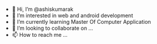 - 👋 Hi, I’m @ashiskumarak
- 👀 I’m interested in web and android development
- 🌱 I’m currently learning Master Of Computer Application 
- 💞️ I’m looking to collaborate on ...
- 📫 How to reach me ...

<!---
ashiskumarak/ashiskumarak is a ✨ special ✨ repository because its `README.md` (this file) appears on your GitHub profile.
You can click the Preview link to take a look at your changes.
--->
